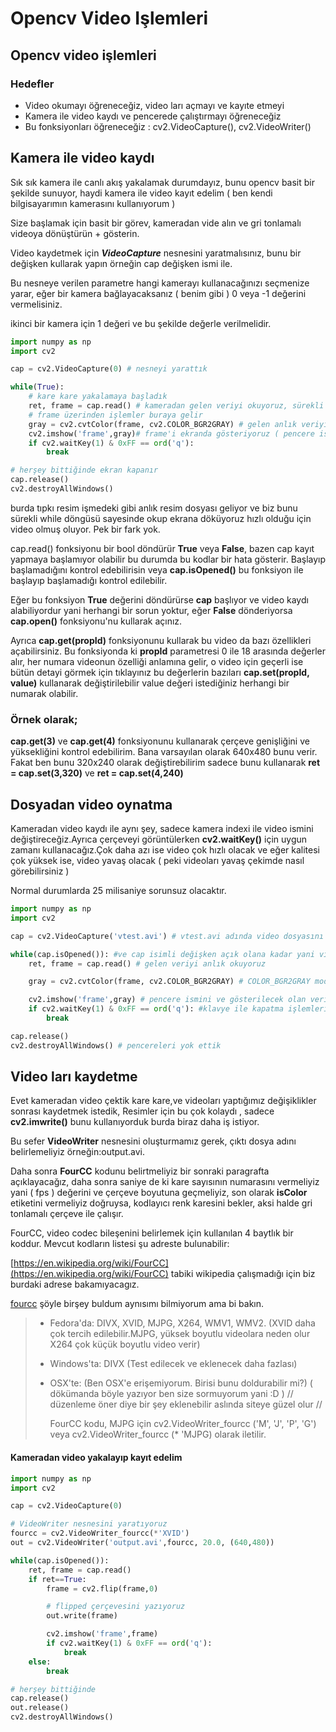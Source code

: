 # Opencv Video Işlemleri

## Opencv video işlemleri

### Hedefler

* Video okumayı öğreneceğiz, video ları açmayı ve kayıte etmeyi
* Kamera ile video kaydı ve pencerede çalıştırmayı öğreneceğiz
* Bu fonksiyonları öğreneceğiz : cv2.VideoCapture\(\), cv2.VideoWriter\(\)

## Kamera ile video kaydı

Sık sık kamera ile canlı akış yakalamak durumdayız, bunu opencv basit bir şekilde sunuyor, haydi kamera ile video kayıt edelim \( ben kendi bilgisayarımın kamerasını kullanıyorum \)

Size başlamak için basit bir görev, kameradan vide alın ve gri tonlamalı videoya dönüştürün + gösterin.

Video kaydetmek için _**VideoCapture**_ nesnesini yaratmalısınız, bunu bir değişken kullarak yapın örneğin cap değişken ismi ile.

Bu nesneye verilen parametre hangi kamerayı kullanacağınızı seçmenize yarar, eğer bir kamera bağlayacaksanız \( benim gibi \) 0 veya -1 değerini vermelisiniz.

ikinci bir kamera için 1 değeri ve bu şekilde değerle verilmelidir.

```python
import numpy as np
import cv2

cap = cv2.VideoCapture(0) # nesneyi yarattık

while(True):
    # kare kare yakalamaya başladık
    ret, frame = cap.read() # kameradan gelen veriyi okuyoruz, sürekli dir.
    # frame üzerinden işlemler buraya gelir
    gray = cv2.cvtColor(frame, cv2.COLOR_BGR2GRAY) # gelen anlık veriyi gri tona çeviriyoruz
    cv2.imshow('frame',gray)# frame'i ekranda gösteriyoruz ( pencere ismi "frame" okunacak veri ise ikinci parametre olan gray dır tıpkı bir önceki derste resim işleme'de anlatılar gibi.
    if cv2.waitKey(1) & 0xFF == ord('q'):
        break

# herşey bittiğinde ekran kapanır
cap.release()
cv2.destroyAllWindows()
```

burda tıpkı resim işmedeki gibi anlık resim dosyası geliyor ve biz bunu sürekli while döngüsü sayesinde okup ekrana döküyoruz hızlı olduğu için video olmuş oluyor. Pek bir fark yok.

cap.read\(\) fonksiyonu bir bool döndürür **True** veya **False**, bazen cap kayıt yapmaya başlamıyor olabilir bu durumda bu kodlar bir hata gösterir. Başlayıp başlamadığını kontrol edebilirisin veya **cap.isOpened\(\)** bu fonksiyon ile başlayıp başlamadığı kontrol edilebilir.

Eğer bu fonksiyon **True** değerini döndürürse **cap** başlıyor ve video kaydı alabiliyordur yani herhangi bir sorun yoktur, eğer **False** dönderiyorsa **cap.open\(\)** fonksiyonu'nu kullarak açınız.

Ayrıca **cap.get\(propId\)** fonksiyonunu kullarak bu video da bazı özellikleri açabilirsiniz. Bu fonksiyonda ki **propId** parametresi 0 ile 18 arasında değerler alır, her numara videonun özelliği anlamına gelir, o video için geçerli ise bütün detayi görmek için tıklayınız bu değerlerin bazıları **cap.set\(propId, value\)** kullanarak değiştirilebilir value değeri istediğiniz herhangi bir numarak olabilir.

### Örnek olarak;

**cap.get\(3\)** ve **cap.get\(4\)** fonksiyonunu kullanarak çerçeve genişliğini ve yüksekliğini kontrol edebilirim. Bana varsayılan olarak 640x480 bunu verir. Fakat ben bunu 320x240 olarak değiştirebilirim sadece bunu kullanarak **ret = cap.set\(3,320\)** ve **ret = cap.set\(4,240\)**

## Dosyadan video oynatma

Kameradan video kaydı ile aynı şey, sadece kamera indexi ile video ismini değiştireceğiz.Ayrıca çerçeveyi görüntülerken **cv2.waitKey\(\)** için uygun zamanı kullanacağız.Çok daha azı ise video çok hızlı olacak ve eğer kalitesi çok yüksek ise, video yavaş olacak \( peki videoları yavaş çekimde nasıl görebilirsiniz \)

Normal durumlarda 25 milisaniye sorunsuz olacaktır.

```python
import numpy as np
import cv2

cap = cv2.VideoCapture('vtest.avi') # vtest.avi adında video dosyasını acıyoruz

while(cap.isOpened()): #ve cap isimli değişken açık olana kadar yani video dosyası açık olduğu sürece
    ret, frame = cap.read() # gelen veriyi anlık okuyoruz

    gray = cv2.cvtColor(frame, cv2.COLOR_BGR2GRAY) # COLOR_BGR2GRAY modunda dönüştürdük

    cv2.imshow('frame',gray) # pencere ismini ve gösterilecek olan veriyi yazdık ve ekranda görüntü aldık
    if cv2.waitKey(1) & 0xFF == ord('q'): #klavye ile kapatma işlemlerini ekledik,klavye ile döngüyü yani veri okunmasını durdurmak için
        break

cap.release()
cv2.destroyAllWindows() # pencereleri yok ettik
```

## Video ları kaydetme

Evet kameradan video çektik kare kare,ve videoları yaptığımız değişiklikler sonrası kaydetmek istedik, Resimler için bu çok kolaydı , sadece **cv2.imwrite\(\)** bunu kullanıyorduk burda biraz daha iş istiyor.

Bu sefer **VideoWriter** nesnesini oluşturmamız gerek, çıktı dosya adını belirlemeliyiz örneğin:output.avi.

Daha sonra **FourCC** kodunu belirtmeliyiz bir sonraki paragrafta açıklayacağız, daha sonra saniye de ki kare sayısının numarasını vermeliyiz yani \( fps \) değerini ve çerçeve boyutuna geçmeliyiz, son olarak **isColor** etiketini vermeliyiz doğruysa, kodlayıcı renk karesini bekler, aksi halde gri tonlamalı çerçeve ile çalışır.

FourCC, video codec bileşenini belirlemek için kullanılan 4 baytlık bir koddur. Mevcut kodların listesi şu adreste bulunabilir:

[https://en.wikipedia.org/wiki/FourCC](https://en.wikipedia.org/wiki/FourCC) tabiki wikipedia çalışmadığı için biz burdaki adrese bakamıyacagız.

[fourcc](http://www.free-codecs.com/guides/fourcc.htm) şöyle birşey buldum aynısımı bilmiyorum ama bi bakın.

> * Fedora'da: DIVX, XVID, MJPG, X264, WMV1, WMV2. \(XVID daha çok tercih edilebilir.MJPG, yüksek boyutlu videolara neden olur X264 çok küçük boyutlu video verir\)
> * Windows'ta: DIVX \(Test edilecek ve eklenecek daha fazlası\)
> * OSX'te: \(Ben OSX'e erişemiyorum. Birisi bunu doldurabilir mi?\) \( dökümanda böyle yazıyor ben size sormuyorum yani :D \) // düzenleme öner diye bir şey eklenebilir aslında siteye güzel olur //
>
>   FourCC kodu, MJPG için cv2.VideoWriter\_fourcc \('M', 'J', 'P', 'G'\) veya cv2.VideoWriter\_fourcc \(\* 'MJPG\) olarak iletilir.

#### Kameradan video yakalayıp kayıt edelim

```python
import numpy as np
import cv2

cap = cv2.VideoCapture(0)

# VideoWriter nesnesini yaratıyoruz
fourcc = cv2.VideoWriter_fourcc(*'XVID')
out = cv2.VideoWriter('output.avi',fourcc, 20.0, (640,480))

while(cap.isOpened()):
    ret, frame = cap.read()
    if ret==True:
        frame = cv2.flip(frame,0)

        # flipped çerçevesini yazıyoruz
        out.write(frame)

        cv2.imshow('frame',frame)
        if cv2.waitKey(1) & 0xFF == ord('q'):
            break
    else:
        break

# herşey bittiğinde
cap.release()
out.release()
cv2.destroyAllWindows()
```

